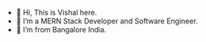 - 👋 Hi, This is Vishal here.
- 👀 I’m a MERN Stack Developer and Software Engineer.
- 🌱 I’m from Bangalore India.

<!---
vishalrajput97/vishalrajput97 is a ✨ special ✨ repository because its `README.md` (this file) appears on your GitHub profile.
You can click the Preview link to take a look at your changes.
--->
